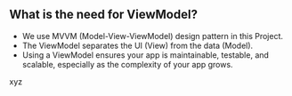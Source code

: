 ## What is the need for ViewModel?
                            
- We use MVVM (Model-View-ViewModel) design pattern in this Project.
- The ViewModel separates the UI (View) from the data (Model).
- Using a ViewModel ensures your app is maintainable, testable, and scalable, especially as the complexity of your app grows.

xyz
                            
                        
                            
                            
